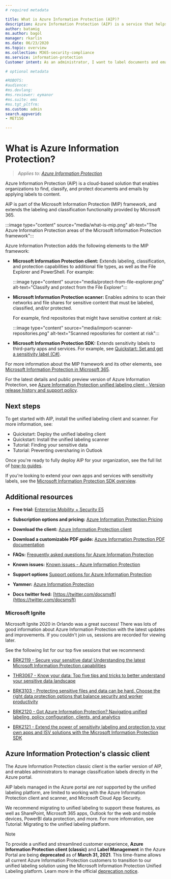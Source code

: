 ```yaml
---
# required metadata

title: What is Azure Information Protection (AIP)?
description: Azure Information Protection (AIP) is a service that helps organizations to label documents and emails. AIP classifies and protects data, wherever that data is saved.
author: batamig
ms.author: bagol
manager: rkarlin
ms.date: 06/23/2020
ms.topic: overview
ms.collection: M365-security-compliance
ms.service: information-protection
Customer intent: As an administrator, I want to label documents and emails to classify and protect my organization's data, wherever it resides.

# optional metadata

#ROBOTS:
#audience:
#ms.devlang:
#ms.reviewer: eymanor
#ms.suite: ems
#ms.tgt_pltfrm:
ms.custom: admin
search.appverid:
- MET150

---
```


# What is Azure Information Protection?

>*Applies to: [Azure Information Protection](https://azure.microsoft.com/pricing/details/information-protection)*

Azure Information Protection (AIP) is a cloud-based solution that enables organizations to find, classify, and protect documents and emails by applying labels to content.

AIP is part of the Microsoft Information Protection (MIP) framework, and extends the labeling and classification functionality provided by Microsoft 365.

:::image type="content" source="media/what-is-mip.png" alt-text="The Azure Information Protection areas of the Microsoft Information Protection framework":::

Azure Information Protection adds the following elements to the MIP framework:

- **Microsoft Information Protection client:** Extends labeling, classification, and protection capabilities to additional file types, as well as the File Explorer and PowerShell. For example:

    :::image type="content" source="media/protect-from-file-explorer.png" alt-text="Classify and protect from the File Explorer":::

- **Microsoft Information Protection scanner:** Enables admins to scan their networks and file shares for sensitive content that must be labeled, classified, and/or protected.

    For example, find repositories that might have sensitive content at risk:

    :::image type="content" source="media/import-scanner-repositories.png" alt-text="Scanned repositories for content at risk"::: 

- **Microsoft Information Protection SDK:** Extends sensitivity labels to third-party apps and services. For example, see [Quickstart: Set and get a sensitivity label (C#)](../mip/develop/quick-file-set-get-label-csharp.md).

For more information about the MIP framework and its other elements, see [Microsoft Information Protection in Microsoft 365](https://aka.ms/MIPdocs).

For the latest details and public preview version of Azure Information Protection, see [Azure Information Protection unified labeling client - Version release history and support policy](rms-client/unifiedlabelingclient-version-release-history.md).

## Next steps

To get started with AIP, install the unified labeling client and scanner. For more information, see:

- Quickstart: Deploy the unified labeling client
- Quickstart: Install the unified labeling scanner
- Tutorial: Finding your sensitive data
- Tutorial: Preventing oversharing in Outlook

Once you're ready to fully deploy AIP for your organization, see the full list of [how-to guides](how-to-guides.md). 

If you're looking to extend your own apps and services with sensitivity labels, see the [Microsoft Information Protection SDK overview](develop/overview.md).


## Additional resources

- **Free trial:** [Enterprise Mobility + Security E5](https://admin.microsoft.com/Signup/Signup.aspx?OfferId=87dd2714-d452-48a0-a809-d2f58c4f68b7)

- **Subscription options and pricing:** [Azure Information Protection Pricing](https://azure.microsoft.com/pricing/details/information-protection)

- **Download the client:** [Azure Information Protection client](https://www.microsoft.com/download/details.aspx?id=53018)

- **Download a customizable PDF guide:** [Azure Information Protection PDF documentation](https://docs.microsoft.com/en-us/azure/information-protection/opbuildpdf/toc.pdf?branch=live)

- **FAQs:** [Frequently asked questions for Azure Information Protection](faqs.md)

- **Known issues:** [Known issues - Azure Information Protection](known-issues.md)

- **Support options** [Support options for Azure Information Protection](information-support.md)

- **Yammer:** [Azure Information Protection](https://www.yammer.com/AskIPTeam)

- **Docs twitter feed:** [https://twitter.com/docsmsft](https://twitter.com/docsmsft)

### Microsoft Ignite

Microsoft Ignite 2020 in Orlando was a great success! There was lots of good information about Azure Information Protection with the latest updates and improvements. If you couldn't join us, sessions are recorded for viewing later.

See the following list for our top five sessions that we recommend:

- [BRK2119 - Secure your sensitive data! Understanding the latest Microsoft Information Protection capabilities](https://myignite.techcommunity.microsoft.com/sessions/81172?source=sessions)
 
- [THR3067 - Know your data: Top five tips and tricks to better understand your sensitive data landscape](https://myignite.techcommunity.microsoft.com/sessions/81183)

- [BRK3103 - Protecting sensitive files and data can be hard. Choose the right data protection options that balance security and worker productivity](https://myignite.techcommunity.microsoft.com/sessions/81177?source=sessions)

- [BRK2120 - Got Azure Information Protection? Navigating unified labeling, policy configuration, clients, and analytics](https://myignite.techcommunity.microsoft.com/sessions/81178?source=sessions)

- [BRK2121 - Extend the power of sensitivity labeling and protection to your own apps and ISV solutions with the Microsoft Information Protection SDK](https://myignite.techcommunity.microsoft.com/sessions/81179?source=sessions)

## Azure Information Protection's classic client

The Azure Information Protection classic client is the earlier version of AIP, and enables administrators to manage classification labels directly in the Azure portal.

AIP labels managed in the Azure portal are *not* supported by the unified labeling platform, are limited to working with the Azure Information Protection client and scanner, and Microsoft Cloud App Security. 

We recommend migrating to unified labeling to support these features, as well as SharePoint, Microsoft 365 apps, Outlook for the web and mobile devices, PowerBI data protection, and more. For more infomration, see Tutorial: Migrating to the unified labeling platform.

>[!NOTE] 
> To provide a unified and streamlined customer experience, **Azure Information Protection client (classic)** and **Label Management** in the Azure Portal are being **deprecated** as of **March 31, 2021**. This time-frame allows all current Azure Information Protection customers to transition to our unified labeling solution using the Microsoft Information Protection Unified Labeling platform. Learn more in the official [deprecation notice](https://aka.ms/aipclassicsunset).